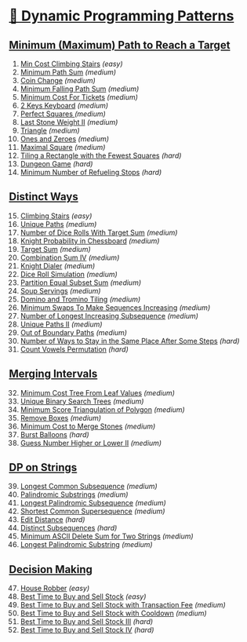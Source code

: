 [🌲 Dynamic Programming Patterns](https://leetcode.com/discuss/post/458695/dynamic-programming-patterns-by-aatalyk-pmgr/)
=================================


[Minimum (Maximum) Path to Reach a Target](https://leetcode.com/list/55ac4kuc)
------------------------------------------

01. [Min Cost Climbing Stairs](https://leetcode.com/problems/min-cost-climbing-stairs/) _(easy)_
02. [Minimum Path Sum](https://leetcode.com/problems/minimum-path-sum/) _(medium)_
03. [Coin Change](https://leetcode.com/problems/coin-change/) _(medium)_
04. [Minimum Falling Path Sum](https://leetcode.com/problems/minimum-falling-path-sum/) _(medium)_
05. [Minimum Cost For Tickets](https://leetcode.com/problems/minimum-cost-for-tickets/) _(medium)_
06. [2 Keys Keyboard](https://leetcode.com/problems/2-keys-keyboard/) _(medium)_
07. [Perfect Squares ](https://leetcode.com/problems/perfect-squares/) _(medium)_
08. [Last Stone Weight II](https://leetcode.com/problems/last-stone-weight-ii/) _(medium)_
09. [Triangle](https://leetcode.com/problems/triangle/) _(medium)_
10. [Ones and Zeroes](https://leetcode.com/problems/ones-and-zeroes/) _(medium)_
11. [Maximal Square](https://leetcode.com/problems/maximal-square/) _(medium)_
12. [Tiling a Rectangle with the Fewest Squares](https://leetcode.com/problems/tiling-a-rectangle-with-the-fewest-squares/) _(hard)_
13. [Dungeon Game](https://leetcode.com/problems/dungeon-game/) _(hard)_
14. [Minimum Number of Refueling Stops](https://leetcode.com/problems/minimum-number-of-refueling-stops/) _(hard)_


[Distinct Ways](https://leetcode.com/list/55ajm50i)
---------------

15. [Climbing Stairs](https://leetcode.com/problems/climbing-stairs/) _(easy)_
16. [Unique Paths](https://leetcode.com/problems/unique-paths/) _(medium)_
17. [Number of Dice Rolls With Target Sum](https://leetcode.com/problems/number-of-dice-rolls-with-target-sum/) _(medium)_
18. [Knight Probability in Chessboard](https://leetcode.com/problems/knight-probability-in-chessboard/) _(medium)_
19. [Target Sum](https://leetcode.com/problems/target-sum/) _(medium)_
20. [Combination Sum IV](https://leetcode.com/problems/combination-sum-iv/) _(medium)_
21. [Knight Dialer](https://leetcode.com/problems/knight-dialer/) _(medium)_
22. [Dice Roll Simulation](https://leetcode.com/problems/dice-roll-simulation/) _(medium)_
23. [Partition Equal Subset Sum](https://leetcode.com/problems/partition-equal-subset-sum/) _(medium)_
24. [Soup Servings](https://leetcode.com/problems/soup-servings/) _(medium)_
25. [Domino and Tromino Tiling](https://leetcode.com/problems/domino-and-tromino-tiling/) _(medium)_
26. [Minimum Swaps To Make Sequences Increasing](https://leetcode.com/problems/minimum-swaps-to-make-sequences-increasing/) _(medium)_
27. [Number of Longest Increasing Subsequence](https://leetcode.com/problems/number-of-longest-increasing-subsequence/) _(medium)_
28. [Unique Paths II](https://leetcode.com/problems/unique-paths-ii/) _(medium)_
29. [Out of Boundary Paths](https://leetcode.com/problems/out-of-boundary-paths/) _(medium)_
30. [Number of Ways to Stay in the Same Place After Some Steps](https://leetcode.com/problems/number-of-ways-to-stay-in-the-same-place-after-some-steps/) _(hard)_
31. [Count Vowels Permutation](https://leetcode.com/problems/count-vowels-permutation/) _(hard)_


[Merging Intervals](https://leetcode.com/list/55aj8s16)
-------------------

32. [Minimum Cost Tree From Leaf Values](https://leetcode.com/problems/minimum-cost-tree-from-leaf-values/) _(medium)_
33. [Unique Binary Search Trees](https://leetcode.com/problems/unique-binary-search-trees/) _(medium)_
34. [Minimum Score Triangulation of Polygon](https://leetcode.com/problems/minimum-score-triangulation-of-polygon/) _(medium)_
35. [Remove Boxes](https://leetcode.com/problems/remove-boxes/) _(medium)_
36. [Minimum Cost to Merge Stones](https://leetcode.com/problems/minimum-cost-to-merge-stones/) _(medium)_
37. [Burst Balloons](https://leetcode.com/problems/burst-balloons/) _(hard)_
38. [Guess Number Higher or Lower II](https://leetcode.com/problems/guess-number-higher-or-lower-ii/) _(medium)_


[DP on Strings](https://leetcode.com/list/55afh7m7)
---------------

39. [Longest Common Subsequence](https://leetcode.com/problems/longest-common-subsequence/) _(medium)_
40. [Palindromic Substrings](https://leetcode.com/problems/palindromic-substrings/) _(medium)_
41. [Longest Palindromic Subsequence](https://leetcode.com/problems/longest-palindromic-subsequence/) _(medium)_
42. [Shortest Common Supersequence](https://leetcode.com/problems/shortest-common-supersequence/) _(medium)_
43. [Edit Distance](https://leetcode.com/problems/edit-distance/) _(hard)_
44. [Distinct Subsequences](https://leetcode.com/problems/distinct-subsequences/) _(hard)_
45. [Minimum ASCII Delete Sum for Two Strings](https://leetcode.com/problems/minimum-ascii-delete-sum-for-two-strings/) _(medium)_
46. [Longest Palindromic Substring](https://leetcode.com/problems/longest-palindromic-substring/) _(medium)_


[Decision Making](https://leetcode.com/list/55af7bu7)
-----------------

47. [House Robber](https://leetcode.com/problems/house-robber/) _(easy)_
48. [Best Time to Buy and Sell Stock](https://leetcode.com/problems/best-time-to-buy-and-sell-stock/) _(easy)_
49. [Best Time to Buy and Sell Stock with Transaction Fee](https://leetcode.com/problems/best-time-to-buy-and-sell-stock-with-transaction-fee/) _(medium)_
50. [Best Time to Buy and Sell Stock with Cooldown](https://leetcode.com/problems/best-time-to-buy-and-sell-stock-with-cooldown/) _(medium)_
51. [Best Time to Buy and Sell Stock III](https://leetcode.com/problems/best-time-to-buy-and-sell-stock-iii/) _(hard)_
52. [Best Time to Buy and Sell Stock IV](https://leetcode.com/problems/best-time-to-buy-and-sell-stock-iv/) _(hard)_
